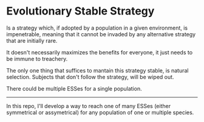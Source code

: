 # Evolutionary Stable Strategy

Is a strategy which, if adopted by a population in a given environment, is impenetrable, meaning that it cannot be invaded by any alternative strategy that are initially rare.

It doesn't necessarily maximizes the benefits for everyone, it just needs to be immune to treachery.

The only one thing that suffices to mantain this strategy stable, is natural selection. Subjects that don't follow the strategy, will be wiped out.

There could be multiple ESSes for a single population.

---

In this repo, I'll develop a way to reach one of many ESSes (either symmetrical or assymetrical) for any population of one or multiple species.
